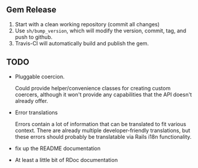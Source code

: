 Gem Release
-----------

1. Start with a clean working repository (commit all changes)
2. Use `sh/bump_version`, which will modify the version, commit, tag, and push to github.
3. Travis-CI will automatically build and publish the gem.


TODO
----

 - Pluggable coercion.

   Could provide helper/convenience classes for creating custom coercers,
   although it won't provide any capabilities that the API doesn't already
   offer.

 - Error translations

   Errors contain a lot of information that can be translated to fit various
   context. There are already multiple developer-friendly translations, but
   these errors should probably be translatable via Rails i18n functionality.

 - fix up the README documentation

 - At least a little bit of RDoc documentation
